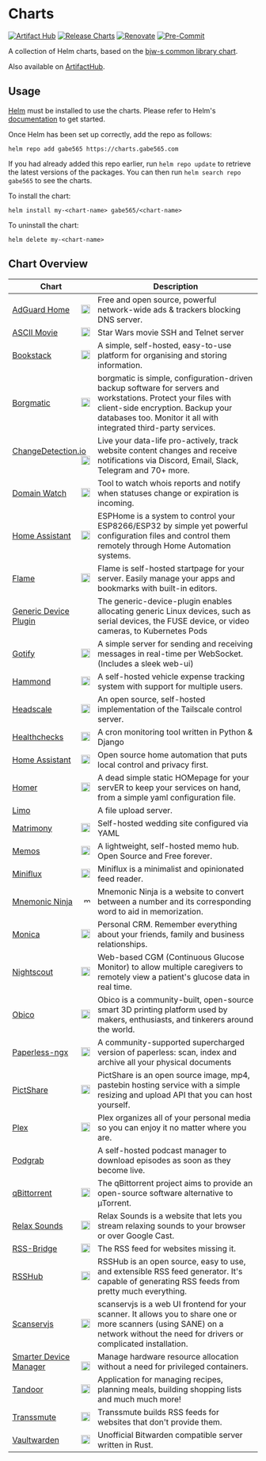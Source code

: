 # Charts

[![Artifact Hub](https://img.shields.io/endpoint?url=https://artifacthub.io/badge/repository/gabe565)](https://artifacthub.io/packages/search?repo=gabe565&sort=relevance)
[![Release Charts](https://github.com/gabe565/charts/actions/workflows/release.yaml/badge.svg)](https://github.com/gabe565/charts/actions/workflows/release.yaml)
[![Renovate](https://img.shields.io/badge/Renovate-enabled-brightgreen?logo=renovatebot&logoColor=1DDEDD)](https://renovatebot.com)
[![Pre-Commit](https://img.shields.io/badge/Pre--Commit-enabled-brightgreen?logo=pre-commit)](https://pre-commit.com)

A collection of Helm charts, based on the
[bjw-s common library chart](https://github.com/bjw-s/helm-charts/tree/main/charts/library/common).

Also available on [ArtifactHub](https://artifacthub.io/packages/search?repo=gabe565&sort=relevance).

## Usage

[Helm](https://helm.sh) must be installed to use the charts.  Please refer to
Helm's [documentation](https://helm.sh/docs) to get started.

Once Helm has been set up correctly, add the repo as follows:

```shell
helm repo add gabe565 https://charts.gabe565.com
```

If you had already added this repo earlier, run `helm repo update` to retrieve
the latest versions of the packages.  You can then run `helm search repo
gabe565` to see the charts.

To install the <chart-name> chart:

```shell
helm install my-<chart-name> gabe565/<chart-name>
```

To uninstall the chart:

```shell
helm delete my-<chart-name>
```

## Chart Overview

| Chart | Description |
| ----- | ----------- |
| [AdGuard Home <img src='https://raw.githubusercontent.com/gabe565/charts/main/charts/adguard-home/icon.svg' alt='adguard-home icon' width='18px' align='right' loading='lazy'>](charts/adguard-home/) | Free and open source, powerful network-wide ads & trackers blocking DNS server. |
| [ASCII Movie <img src='https://raw.githubusercontent.com/gabe565/ascii-movie/a1fd5c9df2fb3a177949c9511b62407c83aedefe/assets/icon.svg' alt='ascii-movie icon' width='18px' align='right' loading='lazy'>](charts/ascii-movie/) | Star Wars movie SSH and Telnet server |
| [Bookstack <img src='https://raw.githubusercontent.com/gabe565/charts/main/charts/bookstack/icon.svg' alt='bookstack icon' width='18px' align='right' loading='lazy'>](charts/bookstack/) | A simple, self-hosted, easy-to-use platform for organising and storing information. |
| [Borgmatic <img src='https://raw.githubusercontent.com/borgmatic-collective/borgmatic/1.6.6/docs/static/borgmatic.svg' alt='borgmatic icon' width='18px' align='right' loading='lazy'>](charts/borgmatic/) | borgmatic is simple, configuration-driven backup software for servers and workstations. Protect your files with client-side encryption. Backup your databases too. Monitor it all with integrated third-party services. |
| [ChangeDetection.io <img src='https://raw.githubusercontent.com/gabe565/charts/main/charts/changedetection-io/icon.png' alt='changedetection-io icon' width='18px' align='right' loading='lazy'>](charts/changedetection-io/) | Live your data-life pro-actively, track website content changes and receive notifications via Discord, Email, Slack, Telegram and 70+ more. |
| [Domain Watch <img src='https://raw.githubusercontent.com/gabe565/domain-watch/ee028db206ea80c2617dd74a87193191a25a0a8a/assets/icon.svg' alt='domain-watch icon' width='18px' align='right' loading='lazy'>](charts/domain-watch/) | Tool to watch whois reports and notify when statuses change or expiration is incoming. |
| [Home Assistant <img src='https://raw.githubusercontent.com/esphome/esphome-docs/019178551126f2d6a588a1f9ef50f60453041531/images/logo.svg' alt='esphome icon' width='18px' align='right' loading='lazy'>](charts/esphome/) | ESPHome is a system to control your ESP8266/ESP32 by simple yet powerful configuration files and control them remotely through Home Automation systems. |
| [Flame <img src='https://raw.githubusercontent.com/pawelmalak/flame/4ed29fe276b4282c67415f9788660df2a3a69b5c/client/public/icons/apple-touch-icon-180x180.png' alt='flame icon' width='18px' align='right' loading='lazy'>](charts/flame/) | Flame is self-hosted startpage for your server. Easily manage your apps and bookmarks with built-in editors. |
| [Generic Device Plugin ](charts/generic-device-plugin/) | The generic-device-plugin enables allocating generic Linux devices, such as serial devices, the FUSE device, or video cameras, to Kubernetes Pods |
| [Gotify <img src='https://raw.githubusercontent.com/gabe565/charts/main/charts/gotify/icon.svg' alt='gotify icon' width='18px' align='right' loading='lazy'>](charts/gotify/) | A simple server for sending and receiving messages in real-time per WebSocket. (Includes a sleek web-ui) |
| [Hammond <img src='https://raw.githubusercontent.com/akhilrex/hammond/84cba2c7f26f6d3f81c49b132110b24ac97c7b49/ui/public/touch-icon.png' alt='hammond icon' width='18px' align='right' loading='lazy'>](charts/hammond/) | A self-hosted vehicle expense tracking system with support for multiple users. |
| [Headscale <img src='https://raw.githubusercontent.com/juanfont/headscale/56a7b1e34952c3e0306a134b2be9b4277f5d8d6e/docs/logo/headscale3-dots.svg' alt='headscale icon' width='18px' align='right' loading='lazy'>](charts/headscale/) | An open source, self-hosted implementation of the Tailscale control server. |
| [Healthchecks <img src='https://raw.githubusercontent.com/gabe565/charts/main/charts/healthchecks/icon.svg' alt='healthchecks icon' width='18px' align='right' loading='lazy'>](charts/healthchecks/) | A cron monitoring tool written in Python & Django |
| [Home Assistant <img src='https://raw.githubusercontent.com/home-assistant/assets/9b782fe562cbd4e6139f9be17d8e7befafa5f945/logo/logo-pretty.svg' alt='home-assistant icon' width='18px' align='right' loading='lazy'>](charts/home-assistant/) | Open source home automation that puts local control and privacy first. |
| [Homer <img src='https://raw.githubusercontent.com/bastienwirtz/homer/5609315fe77da5441a9c3dda8d92c0ffe9f1bf17/public/assets/icons/logo.svg' alt='homer icon' width='18px' align='right' loading='lazy'>](charts/homer/) | A dead simple static HOMepage for your servER to keep your services on hand, from a simple yaml configuration file. |
| [Limo ](charts/limo/) | A file upload server. |
| [Matrimony <img src='https://raw.githubusercontent.com/gabe565/matrimony/b13163b384b27273080deb8d57d1222ba11337f9/frontend/public/img/logo.svg' alt='matrimony icon' width='18px' align='right' loading='lazy'>](charts/matrimony/) | Self-hosted wedding site configured via YAML |
| [Memos <img src='https://raw.githubusercontent.com/gabe565/charts/main/charts/memos/icon.png' alt='memos icon' width='18px' align='right' loading='lazy'>](charts/memos/) | A lightweight, self-hosted memo hub. Open Source and Free forever. |
| [Miniflux <img src='https://raw.githubusercontent.com/miniflux/logo/40cb83cc5b190212ad29fb4d5db6b52b335e4dc2/icon.svg' alt='miniflux icon' width='18px' align='right' loading='lazy'>](charts/miniflux/) | Miniflux is a minimalist and opinionated feed reader. |
| [Mnemonic Ninja <img src='https://raw.githubusercontent.com/gabe565/mnemonic-ninja/465602cd7093f62d611c69d7a91e520e4022fab9/src/assets/logo.svg' alt='mnemonic-ninja icon' width='12px' align='right' loading='lazy'>](charts/mnemonic-ninja/) | Mnemonic Ninja is a website to convert between a number and its corresponding word to aid in memorization. |
| [Monica <img src='https://raw.githubusercontent.com/monicahq/monica/main/public/img/monica.svg' alt='monica icon' width='18px' align='right' loading='lazy'>](charts/monica/) | Personal CRM. Remember everything about your friends, family and business relationships. |
| [Nightscout <img src='https://raw.githubusercontent.com/gabe565/charts/main/charts/nightscout/icon.svg' alt='nightscout icon' width='18px' align='right' loading='lazy'>](charts/nightscout/) | Web-based CGM (Continuous Glucose Monitor) to allow multiple caregivers to remotely view a patient's glucose data in real time. |
| [Obico <img src='https://raw.githubusercontent.com/gabe565/charts/main/charts/obico/icon.svg' alt='obico icon' width='18px' align='right' loading='lazy'>](charts/obico/) | Obico is a community-built, open-source smart 3D printing platform used by makers, enthusiasts, and tinkerers around the world. |
| [Paperless-ngx <img src='https://raw.githubusercontent.com/paperless-ngx/paperless-ngx/b948750d558b58018d1d3393db145d162d44fceb/src-ui/src/assets/logo-notext.svg' alt='paperless-ngx icon' width='18px' align='right' loading='lazy'>](charts/paperless-ngx/) | A community-supported supercharged version of paperless: scan, index and archive all your physical documents |
| [PictShare <img src='https://raw.githubusercontent.com/gabe565/charts/main/charts/pictshare/icon.svg' alt='pictshare icon' width='18px' align='right' loading='lazy'>](charts/pictshare/) | PictShare is an open source image, mp4, pastebin hosting service with a simple resizing and upload API that you can host yourself. |
| [Plex <img src='https://raw.githubusercontent.com/gabe565/charts/main/charts/plex/icon.svg' alt='plex icon' width='18px' align='right' loading='lazy'>](charts/plex/) | Plex organizes all of your personal media so you can enjoy it no matter where you are. |
| [Podgrab ](charts/podgrab/) | A self-hosted podcast manager to download episodes as soon as they become live. |
| [qBittorrent <img src='https://raw.githubusercontent.com/qbittorrent/qBittorrent/master/src/icons/qbittorrent-tray.svg' alt='qbittorrent icon' width='18px' align='right' loading='lazy'>](charts/qbittorrent/) | The qBittorrent project aims to provide an open-source software alternative to µTorrent. |
| [Relax Sounds <img src='https://github.com/gabe565/relax-sounds/raw/3e55b07a957f2e20aceeeba1d36226791f2f1569/frontend/src/assets/icon-purple.svg' alt='relax-sounds icon' width='18px' align='right' loading='lazy'>](charts/relax-sounds/) | Relax Sounds is a website that lets you stream relaxing sounds to your browser or over Google Cast. |
| [RSS-Bridge <img src='https://raw.githubusercontent.com/RSS-Bridge/rss-bridge/987f42d6d44cc18e5c33441e742d15ffff6feb72/static/favicon.png' alt='rss-bridge icon' width='18px' align='right' loading='lazy'>](charts/rss-bridge/) | The RSS feed for websites missing it. |
| [RSSHub <img src='https://camo.githubusercontent.com/79f2dcf6fb41b71619186b12eed25495fa55e20d3f21355798a2cb22703c6f8b/68747470733a2f2f692e6c6f6c692e6e65742f323031392f30342f32332f356362656237653431343134632e706e67' alt='rsshub icon' width='18px' align='right' loading='lazy'>](charts/rsshub/) | RSSHub is an open source, easy to use, and extensible RSS feed generator. It's capable of generating RSS feeds from pretty much everything. |
| [Scanservjs <img src='https://raw.githubusercontent.com/gabe565/charts/main/charts/scanservjs/icon.svg' alt='scanservjs icon' width='18px' align='right' loading='lazy'>](charts/scanservjs/) | scanservjs is a web UI frontend for your scanner. It allows you to share one or more scanners (using SANE) on a network without the need for drivers or complicated installation. |
| [Smarter Device Manager <img src='https://gitlab.com/uploads/-/system/group/avatar/6339043/ARM1636_Project_Logo_ST2_RGB_V1.png' alt='smarter-device-manager icon' width='18px' align='right' loading='lazy'>](charts/smarter-device-manager/) | Manage hardware resource allocation without a need for privileged containers. |
| [Tandoor <img src='https://raw.githubusercontent.com/vabene1111/recipes/master/docs/logo_color.svg' alt='tandoor icon' width='18px' align='right' loading='lazy'>](charts/tandoor/) | Application for managing recipes, planning meals, building shopping lists and much much more! |
| [Transsmute <img src='https://raw.githubusercontent.com/gabe565/transsmute/ce624f8c903654ead37489d8d274b97d526d397a/assets/icon.svg' alt='transsmute icon' width='18px' align='right' loading='lazy'>](charts/transsmute/) | Transsmute builds RSS feeds for websites that don't provide them. |
| [Vaultwarden <img src='https://raw.githubusercontent.com/dani-garcia/vaultwarden/d57b69952db6eb12987a9668fea6b72df79cfa41/resources/vaultwarden-icon.svg' alt='vaultwarden icon' width='18px' align='right' loading='lazy'>](charts/vaultwarden/) | Unofficial Bitwarden compatible server written in Rust. |
